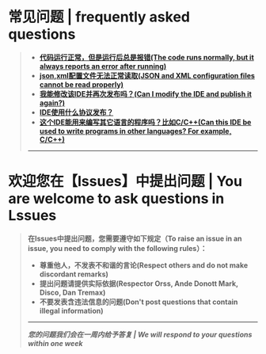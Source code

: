 # 常见问题 | frequently asked questions
> * **[代码运行正常，但是运行后总是报错(The code runs normally, but it always reports an error after running)]()**
> * **[json,xml配置文件无法正常读取(JSON and XML configuration files cannot be read properly)]()**
> * **[我能修改该IDE并再次发布吗？(Can I modify the IDE and publish it again?)]()**
> * **[IDE使用什么协议发布？]()**
> * **[这个IDE能用来编写其它语言的程序吗？比如C/C++(Can this IDE be used to write programs in other languages? For example, C/C++)]()**
> * ****

# 欢迎您在【Issues】中提出问题 | You are welcome to ask questions in Lssues
> **在Issues中提出问题，您需要遵守如下规定（To raise an issue in an issue, you need to comply with the following rules）：**
> * **尊重他人，不发表不和谐的言论(Respect others and do not make discordant remarks)**
> * **提出问题请提供实际依据(Respector Orss, Ande Donott Mark, Disco, Dan Tremax)**
> * **不要发表含违法信息的问题(Don't post questions that contain illegal information)**
> ---
> ***您的问题我们会在一周内给予答复 | We will respond to your questions within one week***
